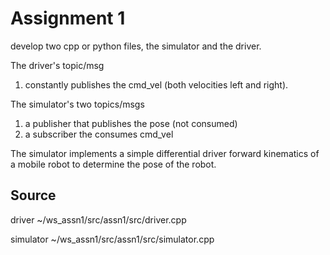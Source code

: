 # Assignment 1
develop two cpp or python files, the simulator and the driver.

The driver's topic/msg 
1) constantly publishes the cmd_vel (both velocities left and right). 

The simulator's two topics/msgs
1) a publisher that publishes the pose (not consumed)
2) a subscriber the consumes cmd_vel

The simulator implements a simple differential driver forward kinematics of a mobile robot to determine the pose of the robot.

## Source

driver
~/ws_assn1/src/assn1/src/driver.cpp

simulator
~/ws_assn1/src/assn1/src/simulator.cpp

